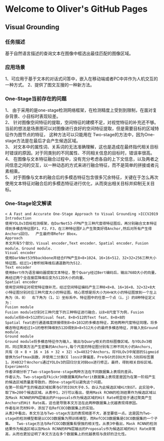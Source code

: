 # Welcome to Oliver's GitHub Pages

## Visual Grounding

### 任务描述
基于自然语言描述的查询文本在图像中框选出最佳匹配的图像区域。

### 应用场景
1、可应用于基于文本的对话式问答中，嵌入在移动端或者PC中并作为人机交互的一种方式。
2、提供了图文互搜的一种新方法。

### One-Stage当前存在的问题
1、	由于采用的是one-stage检测网络框架，在检测精度上受到到限制，在面对复杂背景、小目标时表现较差。  
2、	针对图像空间特征的提取，空间特征的建模不足，对视觉特征的补充还不够。当前的想法是场景图可以对图像进行良好的空间特征提取，但是需要目标的区域特征作为图节点的特征，  这种方法可以只能用在 Two-stage的方法中，因为One-stage方法是在最后才会产生候选区域。  
3、	对文本中的属性词、关系词的无法准确理解，这也是造成在最终指代相关目标时错误的原因。对于同类别的不同属性、不同相关信息的目标时，错误率很高。  
4、	在图像与文本特征融合过程中，没有充分考虑各自的上下文信息，以及两者之间信息之间的交互，以一种动态的方式来进行融合特征，而不是简单的拼接或者元素相乘。  
5、	对于图像与文本的融合后的多模态特征包含很多冗余特征，关键在于怎么再次使用文本特征对融合后的多模态特征进行优化，从而突出相关目标并抑制无关目标。  

### One-Stage论文解读
```
< A Fast and Accurate One-Stage Approach to Visual Grounding >ICCV2019
Introduction
使用YOLOv3目标检测框架，在DarNet53-FPN产生三种尺度得特征图后，再分别融合文本特征得到多模态特征图F1、F2、F3，在三种特征图F上产生聚类好得Anchor,然后对所有产生得Anchors回归，  产生最终得Refer Bbox。
Approach
本文共有5个部分。Visual encoder,Text encoder、Spatial encoder、Fusion module、Ground module.
Visual encoder
使用DarkNet53作backbone并结合FPN产生8×8×1024、16×16×512、32×32×256三种大小特征图。经过1×1卷积核降维后通道数均为512.
Text encoder
使用Bert作为语言编码器提取文本特征，整个Quary经过Bert编码后，输出768D大小的向量，再经过两个全连接层降维后变为512D大小的向量。
Spatial encoder
使用空间特征对视觉特征做补充，经过空间特征编码产生三种8×8×8、16×16×8、32×32×8大小特征图分别对应三种尺度大小的特征图。核心思想是将大小为H×W大小的特征图放到一个左上角为（0，0）  右下角为（1，1）坐标系中。特征图中的任意一个点（i，j）的8种特征定义为：
Fusion module
Fusion module分别对三种尺度下的三种特征进行融合，以8×8尺度下为例，Fusion module将8×8×512的Visual feat、8×8×512的Text feat、8×8×8的
Spatial feat进行通道维度拼接得到8×8×1032的多模态特征，其他两种尺度特征同理。将多模态特征再经过1×1的卷积降维到512D得到8×8×512大小的最终多模态特征，并输入到Ground module.
Ground module
Ground module将多模态特征作为输入，输出与Quary相关的目标图像区域。与YOLOv3相同，同过聚类方法产生密集的Anchors,每个尺度的特征图分别有三种不同大小的Anchors,  共有（8 × 8 + 16 × 16 + 32 × 32）×3=4032个Anchors。将YOLOv3中尾部的Sigmoid替换为Softmax函数，并使用二分类CE loss计算偏差。Pre与Gt的IOU大于0.5则将标签置1。对4032个Anchors通过YOLOv3的回归分支对Bbox进行修正。最终，得到相关目标区域。
Experiments
作者详细分析了Two-stage与one-stage两种方法在不同数据集上表现的差异。
作者认为，Two-stage在Fkickr30数据集和Referit数据集上表现差是因为在第一阶段产生的候选区域质量差导致的，而One-stage可以避免这个问题。
在第一阶段产生的候选区域如果与GT的IOU大于0.5，自认为此候选区域Hit到GT。此实验中，取了N=200个候选区域。从表中1，2行可以看出，使用Mask RCNN的检测结果作为候选区域以及Mask RCNN的RPN层输出的Proposals作为候选区域的Hit Rate明显低于通过聚类产生Anchors的Hit Rate高，这也是导致本文方法在此两种数据集上优越表现得原因。
作者在补充材料中，添加了在RefCOCO数据集上的实验。
从表2中看出，本文方法与Two-stage方法的表现相差不大，甚至要低一点。这是因为Two-stage的检测模型都是以COCO数据集为预训练模型，而RefCOCO数据集是COCO数据集的一个子集。  Two-stage方法与RefCOCO数据集有很强的相关性。从表3中看出，Mask RCNN的检测结果作为候选区域以及Mask RCNN的RPN层输出的Proposals作为候选区域的Hit Rate非常高，从而也更加证明了本文方法在多个数据集上的优越表现与良好的泛化性。
```
